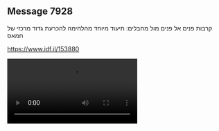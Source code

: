 ## Message 7928

קרבות פנים אל פנים מול מחבלים:
תיעוד מיוחד מהלחימה להכרעת גדוד מרכזי של חמאס

https://www.idf.il/153880

![Video](./7928/7928_media.mp4)
